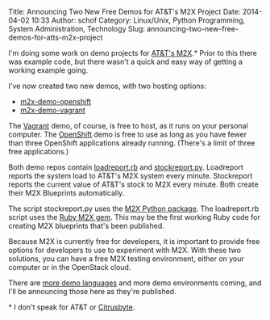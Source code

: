 Title: Announcing Two New Free Demos for AT&T's M2X Project
Date: 2014-04-02 10:33
Author: schof
Category: Linux/Unix, Python Programming, System Administration, Technology
Slug: announcing-two-new-free-demos-for-atts-m2x-project

I'm doing some work on demo projects for [AT&T's
M2X](https://m2x.att.com).\* Prior to this there was example code, but
there wasn't a quick and easy way of getting a working example going.

I've now created two new demos, with two hosting options:

-   [m2x-demo-openshift](https://github.com/attm2x/m2x-demo-openshift)
-   [m2x-demo-vagrant](https://github.com/attm2x/m2x-demo-vagrant)

The [Vagrant](http://www.vagrantup.com/) demo, of course, is free to
host, as it runs on your personal computer. The
[OpenShift](https://www.openshift.com/) demo is free to use as long as
you have fewer than three OpenShift applications already running.
(There's a limit of three free applications.)

Both demo repos contain
[loadreport.rb](https://github.com/attm2x/m2x-demo-vagrant/blob/master/loadreport.rb)
and
[stockreport.py](https://github.com/attm2x/m2x-demo-vagrant/blob/master/stockreport.py).
Loadreport reports the system load to AT&T's M2X system every minute.
Stockreport reports the current value of AT&T's stock to M2X every
minute. Both create their M2X Blueprints automatically.

The script stockreport.py uses the [M2X Python
package](https://github.com/attm2x/m2x-python). The loadreport.rb script
uses the [Ruby M2X gem](https://github.com/attm2x/m2x-ruby). This may be
the first working Ruby code for creating M2X blueprints that's been
published.

Because M2X is currently free for developers, it is important to provide
free options for developers to use to experiment with M2X. With these
two solutions, you can have a free M2X testing environment, either on
your computer or in the OpenStack cloud.

There are [more demo
languages](https://m2x.att.com/developer/client-libraries) and more demo
environments coming, and I'll be announcing those here as they're
published.

\* I don't speak for AT&T or
[Citrusbyte](https://citrusbyte.com/about-us).

